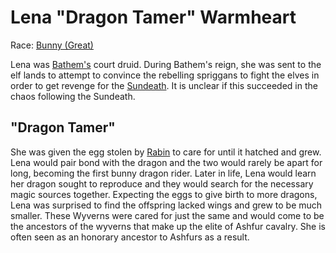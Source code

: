 # Lena "Dragon Tamer" Warmheart

Race: [Bunny (Great)](../../races/bunnies.md)

Lena was [Bathem's](./bathem.md) court druid. During Bathem's reign, she was sent to the elf lands to attempt to convince the rebelling spriggans
to fight the elves in order to get revenge for the [Sundeath](../events/sundeath.md). It is unclear if this succeeded in the chaos following the Sundeath.

## "Dragon Tamer"
She was given the egg stolen by [Rabin](../people/individuals/rabin_lagoheart.md) to care for until it hatched and grew.
Lena would pair bond with the dragon and the two would rarely be apart for long, becoming the first bunny dragon rider.
Later in life, Lena would learn her dragon sought to reproduce and they would search for the necessary magic sources together.
Expecting the eggs to give birth to more dragons, Lena was surprised to find the offspring lacked wings and grew to be much smaller.
These Wyverns were cared for just the same and would come to be the ancestors of the wyverns that make up the elite of Ashfur cavalry.
She is often seen as an honorary ancestor to Ashfurs as a result.